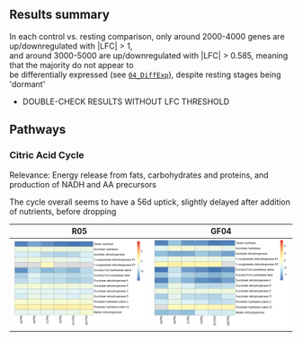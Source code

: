 ## Results summary
In each control vs. resting comparison, only around 2000-4000 genes are up/downregulated with |LFC| > 1,  
and around 3000-5000 are up/downregulated with |LFC| > 0.585, meaning that the majority do not appear to  
be differentially expressed (see [`04_DiffExp`](../04_DiffExp)),  despite resting stages being 'dormant'  
* DOUBLE-CHECK RESULTS WITHOUT LFC THRESHOLD

## Pathways

### Citric Acid Cycle
Relevance: Energy release from fats, carbohydrates and proteins, and production of NADH and AA precursors

The cycle overall seems to have a 56d uptick, slightly delayed after addition of nutrients, before dropping

| R05 | GF04 |
|-----|------|
| ![R05_TCA_Cycle_partial](../08_GenesToLookFor/GeneChecks/CitricAcidCycle/TCAcycle.R05.lfc0.png) | ![GF04_TCA_Cycle_partial](../08_GenesToLookFor/GeneChecks/CitricAcidCycle/TCAcycle.GF04.lfc0.png) |
